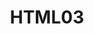 ---
title: HTML03
shortTitle: HTML
description: HTML
category:
  - html
  - Web
tag:
  - html
  - Web
---